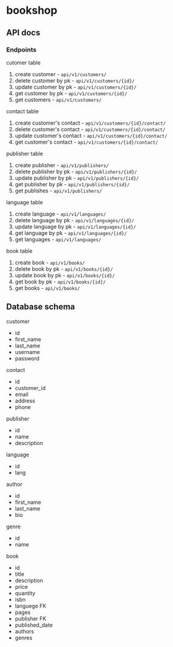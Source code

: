 # bookshop

## API docs

### Endpoints

cutomer table

1. create customer - `api/v1/customers/`
2. delete customer by pk - `api/v1/customers/{id}/`
3. update customer by pk - `api/v1/customers/{id}/`
4. get customer by pk - `api/v1/customers/{id}/`
5. get customers - `api/v1/customers/`

contact table

1. create customer's contact - `api/v1/customers/{id}/contact/`
2. delete customer's contact - `api/v1/customers/{id}/contact/`
3. update customer's contact - `api/v1/customers/{id}/contact/`
4. get customer's contact - `api/v1/customers/{id}/contact/`

publisher table

1. create publisher - `api/v1/publishers/`
2. delete publisher by pk - `api/v1/publishers/{id}/`
3. update publisher by pk - `api/v1/publishers/{id}/`
4. get publisher by pk - `api/v1/publishers/{id}/`
5. get publishes - `api/v1/publishers/`

language table

1. create language - `api/v1/languages/`
2. delete language by pk - `api/v1/languages/{id}/`
3. update language by pk - `api/v1/languages/{id}/`
4. get language by pk - `api/v1/languages/{id}/`
5. get languages - `api/v1/languages/`

book table

1. create book - `api/v1/books/`
2. delete book by pk - `api/v1/books/{id}/`
3. update book by pk - `api/v1/books/{id}/`
4. get book by pk - `api/v1/books/{id}/`
5. get books - `api/v1/books/`

## Database schema

customer

- id
- first_name
- last_name
- username
- password

contact

- id
- customer_id
- email
- address
- phone

publisher

- id
- name
- description

language

- id
- lang

author

- id
- first_name
- last_name
- bio

genre

- id 
- name

book

- id
- title
- description
- price
- quantity
- isbn
- languege FK
- pages
- publisher FK
- published_date 
- authors
- genres
